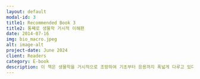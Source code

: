 ```yaml
---
layout: default
modal-id: 3
title1: Recommended Book 3
title2: 통째로 생물학 거시적 이해편
date: 2014-07-16
img: bio_macro.jpeg
alt: image-alt
project-date: June 2024
client: Readers
category: E-book
description: 이 책은 생물학을 거시적으로 조망하여 기초부터 응용까지 폭넓게 다루고 있다. 생명의 복잡성과 그 작동 원리를 이해할 수 있도록 돕고자 한다. 진화론, 생태학 등을 포괄한 다양한 주제와 개념을 통해 생물학을 심도 있게 다루고 있다.<br/><br/>또한, 학생, 연구자, 생물학에 관심 있는 일반인 모두에게 유익한 자료로서 제공되고자 한다. 특히 생물학이 현대 과학과 의학에 어떻게 기여하고 있는지에 대한 이해를 높이는 데 도움이 될 것이다.<br/><br/>생물학의 경이로움을 느끼며, 생명과학의 기초부터 고급 개념까지의 지식을 이해할 수 있도록 구성되어 있다. 생명의 복잡성과 아름다움을 거시적인 시각에서 탐구하는 이 여정에, 여러분들이 함께 하시길 바란다.<br/><br/>저자 | 박정빈, 박서혜, 김남영<br/><br/>편집 | 박서혜, 김남영<br/><br/>표지 디자인 | 이은조<br/><br/>펴낸이 | 이은조<br/><br/>발행일 | 2024년 6월 3일<br/><br/>가격 | 20,000원<br/><br/>#과학 #생물 #생물학 #생리학 #진화 #실험 #이론
---
```

